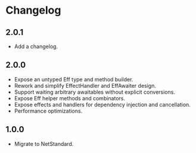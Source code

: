# Changelog

## 2.0.1

- Add a changelog.

## 2.0.0

- Expose an untyped Eff type and method builder.
- Rework and simplify EffectHandler and EffAwaiter design.
- Support waiting arbitrary awaitables without explicit conversions.
- Expose Eff helper methods and combinators.
- Expose effects and handlers for dependency injection and cancellation.
- Performance optimizations.

## 1.0.0

- Migrate to NetStandard.